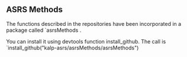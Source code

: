 ## ASRS Methods

The functions described in the repositories have been incorporated in a package called `asrsMethods .

You can install it using devtools function install_github.  The call is `install_github("kalp-asrs/asrsMethods/asrsMethods")

